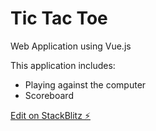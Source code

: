 # Tic Tac Toe 

Web Application using Vue.js

This application includes:
 - Playing against the computer
 - Scoreboard

[Edit on StackBlitz ⚡️](https://stackblitz.com/edit/vue-5sl5pu)
